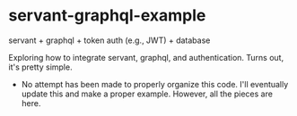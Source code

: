 # servant-graphql-example
servant + graphql + token auth (e.g., JWT) + database

Exploring how to integrate servant, graphql, and authentication.  Turns out, it's pretty simple.

* No attempt has been made to properly organize this code.  I'll eventually update this and make a proper example.  However, all the pieces are here.

